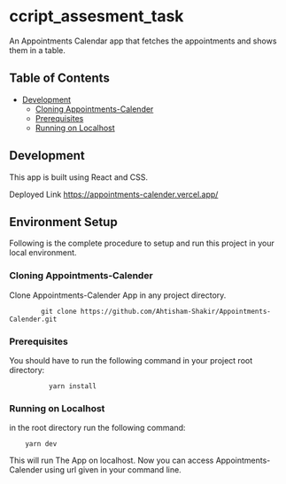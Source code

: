 # ccript_assesment_task


An Appointments Calendar app that fetches the appointments and shows them in a table.
## Table of Contents

- [Development](#Development)
    - [Cloning Appointments-Calender](#cloning-Appointments-Calender)
    - [Prerequisites](#Prerequisites)
    - [Running on Localhost](#Runing-on-Localhost)

## Development

This app is built using React and CSS.

Deployed Link
          https://appointments-calender.vercel.app/


## Environment Setup

Following is the complete procedure to setup and run this project in your local environment.
           
### Cloning Appointments-Calender

Clone Appointments-Calender App in any project directory.

            git clone https://github.com/Ahtisham-Shakir/Appointments-Calender.git


### Prerequisites

You should have to run the following command in your project root directory:

              yarn install

### Running on Localhost

in the root directory run the following command:

        yarn dev
                
This will run The App on localhost. Now you can access Appointments-Calender using url given in your command line.
